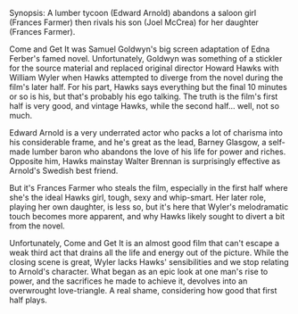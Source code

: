 Synopsis: A lumber tycoon (Edward Arnold) abandons a saloon girl (Frances Farmer) then rivals his son (Joel McCrea) for her daughter (Frances Farmer).

Come and Get It was Samuel Goldwyn's big screen adaptation of Edna Ferber's famed novel. Unfortunately, Goldwyn was something of a stickler for the source material and replaced original director Howard Hawks with William Wyler when Hawks attempted to diverge from the novel during the film's later half. For his part, Hawks says everything but the final 10 minutes or so is his, but that's probably his ego talking. The truth is the film's first half is very good, and vintage Hawks, while the second half… well, not so much.

Edward Arnold is a very underrated actor who packs a lot of charisma into his considerable frame, and he's great as the lead, Barney Glasgow, a self-made lumber baron who abandons the love of his life for power and riches. Opposite him, Hawks mainstay Walter Brennan is surprisingly effective as Arnold's Swedish best friend.

But it's Frances Farmer who steals the film, especially in the first half where she's the ideal Hawks girl, tough, sexy and whip-smart. Her later role, playing her own daughter, is less so, but it's here that Wyler's melodramatic touch becomes more apparent, and why Hawks likely sought to divert a bit from the novel.

Unfortunately, Come and Get It is an almost good film that can't escape a weak third act that drains all the life and energy out of the picture. While the closing scene is great, Wyler lacks Hawks' sensibilities and we stop relating to Arnold's character. What began as an epic look at one man's rise to power, and the sacrifices he made to achieve it, devolves into an overwrought love-triangle. A real shame, considering how good that first half plays.
